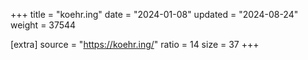 +++
title = "koehr.ing"
date = "2024-01-08"
updated = "2024-08-24"
weight = 37544

[extra]
source = "https://koehr.ing/"
ratio = 14
size = 37
+++
